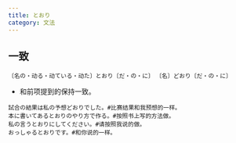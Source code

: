 ```yaml
---
title: とおり
category: 文法
---
```


## 一致

`〔名の・动る・动ている・动た〕とおり〔だ・の・に〕` `〔名〕どおり〔だ・の・に〕`

- 和前项提到的保持一致。

```example
試合の結果は私の予想どおりでした。#比赛结果和我预想的一样。
本に書いてあるとおりのやり方で作る。#按照书上写的方法做。
私の言うとおりにしてください。#请按照我说的做。
おっしゃるとおりです。#和你说的一样。
```
